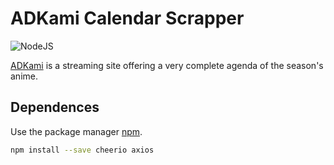 # ADKami Calendar Scrapper

![NodeJS](https://img.shields.io/badge/node.js-6DA55F?style=for-the-badge&label=Made+with&logo=node.js&logoColor=white)

[ADKami](https://www.adkami.com) is a streaming site offering a very complete agenda of the season's anime.

## Dependences

Use the package manager [npm](https://www.npmjs.com).

```bash
npm install --save cheerio axios
```
